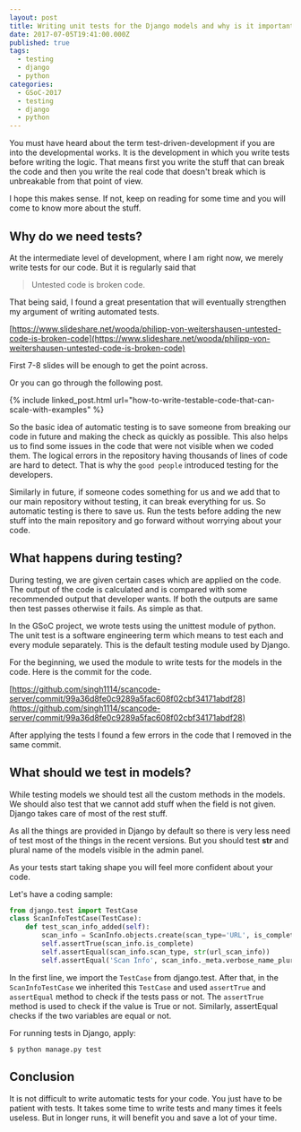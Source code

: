 ```yaml
---
layout: post
title: Writing unit tests for the Django models and why is it important?
date: 2017-07-05T19:41:00.000Z
published: true
tags:
  - testing
  - django
  - python
categories:
  - GSoC-2017
  - testing
  - django
  - python
---
```


You must have heard about the term test-driven-development if you are into the developmental works. It is the development in which you write tests before writing the logic. That means first you write the stuff that can break the code and then you write the real code that doesn't break which is unbreakable from that point of view.

I hope this makes sense. If not, keep on reading for some time and you will come to know more about the stuff.

## Why do we need tests?

At the intermediate level of development, where I am right now, we merely write tests for our code. But it is regularly said that

> Untested code is broken code.

That being said, I found a great presentation that will eventually strengthen my argument of writing automated tests.

[https://www.slideshare.net/wooda/philipp-von-weitershausen-untested-code-is-broken-code](https://www.slideshare.net/wooda/philipp-von-weitershausen-untested-code-is-broken-code)

First 7-8 slides will be enough to get the point across.

Or you can go through the following post.

{% include linked_post.html url="how-to-write-testable-code-that-can-scale-with-examples" %}

So the basic idea of automatic testing is to save someone from breaking our code in future and making the check as quickly as possible. This also helps us to find some issues in the code that were not visible when we coded them. The logical errors in the repository having thousands of lines of code are hard to detect. That is why the `good people` introduced testing for the developers.

Similarly in future, if someone codes something for us and we add that to our main repository without testing, it can break everything for us. So automatic testing is there to save us. Run the tests before adding the new stuff into the main repository and go forward without worrying about your code.

## What happens during testing?

During testing, we are given certain cases which are applied on the code. The output of the code is calculated and is compared with some recommended output that developer wants. If both the outputs are same then test passes otherwise it fails. As simple as that.

In the GSoC project, we wrote tests using the unittest module of python. The unit test is a software engineering term which means to test each and every module separately. This is the default testing module used by Django.

For the beginning, we used the module to write tests for the models in the code. Here is the commit for the code.

[https://github.com/singh1114/scancode-server/commit/99a36d8fe0c9289a5fac608f02cbf34171abdf28](https://github.com/singh1114/scancode-server/commit/99a36d8fe0c9289a5fac608f02cbf34171abdf28)

After applying the tests I found a few errors in the code that I removed in the same commit.

## What should we test in models?

While testing models we should test all the custom methods in the models. We should also test that we cannot add stuff when the field is not given. Django takes care of most of the rest stuff.

As all the things are provided in Django by default so there is very less need of test most of the things in the recent versions. But you should test __str__ and plural name of the models visible in the admin panel.

As your tests start taking shape you will feel more confident about your code.

Let's have a coding sample:

```python    
from django.test import TestCase
class ScanInfoTestCase(TestCase):
    def test_scan_info_added(self):
        scan_info = ScanInfo.objects.create(scan_type='URL', is_complete=True)
        self.assertTrue(scan_info.is_complete)
        self.assertEqual(scan_info.scan_type, str(url_scan_info))
        self.assertEqual('Scan Info', scan_info._meta.verbose_name_plural)
```


In the first line, we import the `TestCase` from django.test. After that, in the `ScanInfoTestCase` we inherited this `TestCase` and used `assertTrue` and `assertEqual` method to check if the tests pass or not. The `assertTrue` method is used to check if the value is True or not. Similarly, assertEqual checks if the two variables are equal or not.

For running tests in Django, apply:
    
`$ python manage.py test`

## Conclusion

It is not difficult to write automatic tests for your code. You just have to be patient with tests. It takes some time to write tests and many times it feels useless. But in longer runs, it will benefit you and save a lot of your time.
